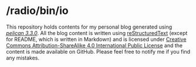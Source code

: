 /radio/bin/io
=============

This repository holds contents for my personal blog generated using 
[*pelican 3.3.0*](http://docs.getpelican.com/en/3.3.0/). All the blog content is written using
[reStructuredText](http://docutils.sourceforge.net/rst.html) \(except for README, which is
written in Markdown) and is licensed under [Creative Commons Attribution-ShareAlike 4.0 International Public
License](http://en.wikipedia.org/wiki/Creative_Commons_license) and the content is made available on GitHub. 
Please feel free to notify me if you find any mistakes.
